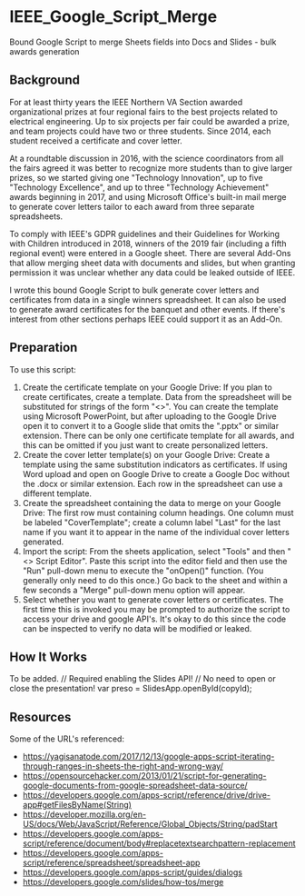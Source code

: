 # IEEE_Google_Script_Merge
Bound Google Script to merge Sheets fields into Docs and Slides - bulk awards generation

## Background
For at least thirty years the IEEE Northern VA Section awarded organizational prizes at four regional fairs to the best projects related to electrical engineering.  Up to six projects per fair could be awarded a prize, and team projects could have two or three students.  Since 2014, each student received a certificate and cover letter.

At a roundtable discussion in 2016, with the science coordinators from all the fairs agreed it was better to recognize more students than to give larger prizes, so we started giving one "Technology Innovation", up to five "Technology Excellence", and up to three "Technology Achievement" awards beginning in 2017, and using Microsoft Office's built-in mail merge to generate cover letters tailor to each award from three separate spreadsheets.

To comply with IEEE's GDPR guidelines and their Guidelines for Working with Children introduced in 2018, winners of the 2019 fair (including a fifth regional event) were entered in a Google sheet.  There are several Add-Ons that allow merging sheet data with documents and slides, but when granting permission it was unclear whether any data could be leaked outside of IEEE.

I wrote this bound Google Script to bulk generate cover letters and certificates from data in a single winners spreadsheet.  It can also be used to generate award certificates for the banquet and other events.  If there's interest from other sections perhaps IEEE could support it as an Add-On.

## Preparation
To use this script:
1. Create the certificate template on your Google Drive: If you plan to create certificates, create a template.  Data from the spreadsheet will be substituted for strings of the form "<<keyword>>".  You can create the template using Microsoft PowerPoint, but after uploading to the Google Drive open it to convert it to a Google slide that omits the ".pptx" or similar extension.  There can be only one certificate template for all awards, and this can be omitted if you just want to create personalized letters.
2. Create the cover letter template(s) on your Google Drive: Create a template using the same substitution indicators as certificates.  If using Word upload and open on Google Drive to create a Google Doc without the .docx or similar extension.  Each row in the spreadsheet can use a different template.
3. Create the spreadsheet containing the data to merge on your Google Drive: The first row must containing column headings.  One column must be labeled "CoverTemplate"; create a column label "Last" for the last name if you want it to appear in the name of the individual cover letters generated.
4. Import the script: From the sheets application, select "Tools" and then "<> Script Editor".  Paste this script into the editor field and then use the "Run" pull-down menu to execute the "onOpen()" function.  (You generally only need to do this once.)  Go back to the sheet and within a few seconds a "Merge" pull-down menu option will appear.
5. Select whether you want to generate cover letters or certificates.  The first time this is invoked you may be prompted to authorize the script to access your drive and google API's.  It's okay to do this since the code can be inspected to verify no data will be modified or leaked.
  
## How It Works
To be added.
// Required enabling the Slides API!
// No need to open or close the presentation! var preso = SlidesApp.openById(copyId);

## Resources
Some of the URL's referenced:
* https://yagisanatode.com/2017/12/13/google-apps-script-iterating-through-ranges-in-sheets-the-right-and-wrong-way/
* https://opensourcehacker.com/2013/01/21/script-for-generating-google-documents-from-google-spreadsheet-data-source/
* https://developers.google.com/apps-script/reference/drive/drive-app#getFilesByName(String)
* https://developer.mozilla.org/en-US/docs/Web/JavaScript/Reference/Global_Objects/String/padStart
* https://developers.google.com/apps-script/reference/document/body#replacetextsearchpattern-replacement
* https://developers.google.com/apps-script/reference/spreadsheet/spreadsheet-app
* https://developers.google.com/apps-script/guides/dialogs
* https://developers.google.com/slides/how-tos/merge
